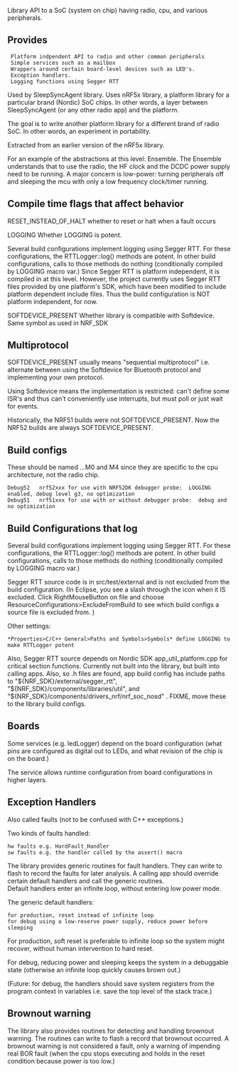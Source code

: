 Library API to a SoC (system on chip) having radio, cpu, and various peripherals.


Provides
-
     Platform indpendent API to radio and other common peripherals
     Simple services such as a mailbox
     Wrappers around certain board-level devices such as LED's.
     Exception handlers.
     Logging functions using Segger RTT
     
     
Used by SleepSyncAgent library.
Uses nRF5x library, a platform library for a particular brand (Nordic) SoC chips.
In other words, a layer between SleepSyncAgent (or any other radio app) and the platform.

The goal is to write another platform library for a different brand of radio SoC.
In other words, an experiment in portability.

Extracted from an earlier version of the nRF5x library.

For an example of the abstractions at this level:  Ensemble.  The Ensemble understands that to use the radio, the HF clock and the DCDC power supply need to be running.  A major concern is low-power: turning peripherals off and sleeping the mcu with only a low frequency clock/timer running.



Compile time flags that affect behavior
-

RESET_INSTEAD_OF_HALT whether to reset or halt when a fault occurs

LOGGING  Whether LOGGING is potent.  

Several build configurations implement logging using Segger RTT.  For these configurations, the RTTLogger::log() methods are potent.  In other build configurations, calls to those methods do nothing (conditionally compiled by LOGGING macro var.)  Since Segger RTT is platform independent, it is compiled in at this level.  However, the project currently uses Segger RTT files provided by one platform's SDK, which have been modified to include platform dependent include files.  Thus the build configuration is NOT platform independent, for now.

SOFTDEVICE_PRESENT	Whether library is compatible with Softdevice.  Same symbol as used in NRF_SDK

Multiprotocol
-

SOFTDEVICE_PRESENT usually means "sequential multiprotocol" i.e. alternate between using the Softdevice for Bluetooth protocol and implementing your own protocol.

Using Softdevice means the implementation is restricted: can't define some ISR's and thus can't conveniently use interrupts, but must poll or just wait for events.

Historically, the NRF51 builds were not SOFTDEVICE_PRESENT.  Now the NRF52 builds are always SOFTDEVICE_PRESENT.


Build configs
-

These should be named ...M0 and M4 since they are specific to the cpu architecture, not the radio chip.

    Debug52   nrf52xxx for use with NRF52DK debugger probe:  LOGGING enabled, debug level g3, no optimization 
    Debug51   nrf51xxx for use with or without debugger probe:  debug and no optimization

Build Configurations that log
-

Several build configurations implement logging using Segger RTT.  For these configurations, the RTTLogger::log() methods are potent.  In other build configurations, calls to those methods do nothing (conditionally compiled by LOGGING macro var.)

Segger RTT source code is in src/test/external and is not excluded from the build configuration. (In Eclipse, you see a slash through the icon when it IS excluded.  Click RightMouseButton on file and choose ResourceConfigurations>ExcludeFromBuild to see which build configs a source file is excluded from. )

Other settings:

    *Properties>C/C++ General>Paths and Symbols>Symbols* define LOGGING to make RTTLogger potent

Also, Segger RTT source depends on Nordic SDK app_util_platform.cpp for critical section functions.  Currently not built into the library, but built into calling apps.  Also, so .h files are found, app build config has include paths to "${NRF_SDK}/external/segger_rtt", "${NRF_SDK}/components/libraries/util", and "${NRF_SDK}/components/drivers_nrf/nrf_soc_nosd" .  FIXME, move these to the library build configs.

Boards
-
Some services (e.g. ledLogger) depend on the board configuration (what pins are configured as digital out to LEDs, and what revision of the chip is on the board.)

The service allows runtime configuration from board configurations in higher layers.


Exception Handlers
-
Also called faults (not to be confused with C++ exceptions.)

Two kinds of faults handled:

    hw faults e.g. HardFault_Handler
    sw faults e.g. the handler called by the assert() macro

The library provides generic routines for fault handlers.
They can write to flash to record the faults for later analysis.
A calling app should override certain default handlers and call the generic routines.  
Default handlers enter an infinite loop, without entering low power mode.  

The generic default handlers:

    for production, reset instead of infinite loop
    for debug using a low-reserve power supply, reduce power before sleeping
    
For production, soft reset is preferable to infinite loop so the system might recover, without human intervention to hard reset.
 
For debug, reducing power and sleeping keeps the system in a debuggable state (otherwise an infinite loop quickly causes brown out.)
 
(Future: for debug, the handlers should save system registers from the program context in variables i.e. save the top level of the stack trace.)

Brownout warning
-
The library also provides routines for detecting and handling brownout warning.
The routines can write to flash a record that brownout occurred.
A brownout warning is not considered a fault, only a warning of impending real BOR fault
(when the cpu stops executing and holds in the reset condition because power is too low.)

